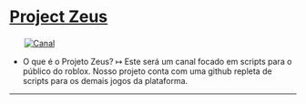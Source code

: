 # [Project Zeus]([https://mboost.me/a/9c2](https://www.youtube.com/@zeus.lua_))

ㅤﾠ[![Canal](https://img.shields.io/badge/Meu_Canal-0096FF?style=for-the-badge&logo=youtube&logoColor=white)](https://www.youtube.com/channel/UCs9XEr23rhFegHb7l4JIDNA?sub_confirmation=1_blank)


- O que é o Projeto Zeus? ↦ Este será um canal focado em scripts  para  o público do roblox. Nosso projeto conta com uma github repleta de scripts para os demais jogos da plataforma.
___
